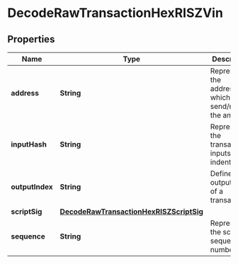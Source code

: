 

# DecodeRawTransactionHexRISZVin


## Properties

| Name | Type | Description | Notes |
|------------ | ------------- | ------------- | -------------|
|**address** | **String** | Represents the addresses which send/receive the amount. |  [optional] |
|**inputHash** | **String** | Represents the transaction inputs&#39; indentifier. |  [optional] |
|**outputIndex** | **String** | Defines the output index of a transaction. |  [optional] |
|**scriptSig** | [**DecodeRawTransactionHexRISZScriptSig**](DecodeRawTransactionHexRISZScriptSig.md) |  |  |
|**sequence** | **String** | Represents the script sequence number. |  [optional] |



